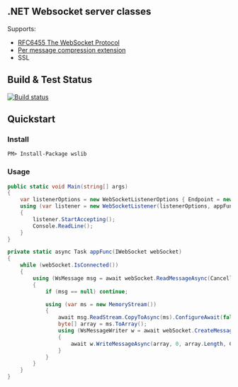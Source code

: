 ## .NET Websocket server classes
Supports:
- [RFC6455 The WebSocket Protocol](https://tools.ietf.org/html/rfc6455)
- [Per message compression extension](https://tools.ietf.org/html/draft-ietf-hybi-permessage-compression)
- SSL

## Build & Test Status
[![Build status](https://ci.appveyor.com/api/projects/status/bfvv534tpj7t2e8t/branch/master?svg=true)](https://ci.appveyor.com/project/chelaris/wslib/branch/master)

## Quickstart
### Install
```
PM> Install-Package wslib
```
### Usage
```cs
public static void Main(string[] args)
{
    var listenerOptions = new WebSocketListenerOptions { Endpoint = new IPEndPoint(IPAddress.Loopback, 8080) };
    using (var listener = new WebSocketListener(listenerOptions, appFunc))
    {
        listener.StartAccepting();
        Console.ReadLine();
    }
}

private static async Task appFunc(IWebSocket webSocket)
{
    while (webSocket.IsConnected())
    {
        using (WsMessage msg = await webSocket.ReadMessageAsync(CancellationToken.None).ConfigureAwait(false))
        {
            if (msg == null) continue;

            using (var ms = new MemoryStream())
            {
                await msg.ReadStream.CopyToAsync(ms).ConfigureAwait(false);
                byte[] array = ms.ToArray();
                using (WsMessageWriter w = await webSocket.CreateMessageWriter(msg.Type, CancellationToken.None).ConfigureAwait(false))
                {
                    await w.WriteMessageAsync(array, 0, array.Length, CancellationToken.None).ConfigureAwait(false);
                }
            }
        }
    }
}
```
